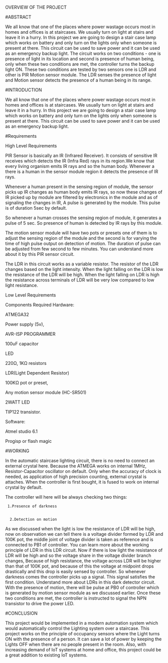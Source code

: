OVERVIEW OF THE PROJECT


#ABSTRACT


We all know that one of the places where power wastage occurs most in homes and offices is at staircases. We usually turn on light at stairs and leave it in a hurry.
In this project we are going to design a stair case lamp which works on battery and only turn on the lights only when someone is present at there. 
This circuit can be used to save power and it can be used as an emergency backup light.
The circuit works on two conditions - one is presence of light in its location and second is presence of human being, only when these two conditions are met, the controller turns the backup light ON.
These two conditions are tested by two sensors one is LDR and other is PIR Motion sensor module.
The LDR senses the presence of light and Motion sensor detects the presence of a human being in its range.


#INTRODUCTION


We all know that one of the places where power wastage occurs most in homes and offices is at staircases. We usually turn on light at stairs and leave it in a hurry.
In this project we are going to design a stair case lamp which works on battery and only turn on the lights only when someone is present at there. 
This circuit can be used to save power and it can be used as an emergency backup light.


#Requirements


High Level Requirements


PIR Sensor is basically an IR (Infrared Receiver). It consists of sensitive IR receives which detects the IR (Infra Red) rays in its region.We know that every living organism emits IR rays and so the human body. Whenever a there is a human in the sensor module region it detects the presence of IR rays.

Whenever a human present in the sensing region of module, the sensor picks up IR changes as human body emits IR rays, so now these changes of IR picked up by module are filtered by electronics in the module and as of signaling the changes in IR, A pulse is generated by the module. This pulse is of duration 5sec by default.

So whenever a human crosses the sensing region of module, it generates a pulse of 5 sec.  So presence of human is detected by IR rays by this module.

The motion sensor module will have two pots or presets one of them is to adjust the sensing region of the module and the second is for varying the time of high pulse output on detection of motion. The duration of pulse can be adjusted from few second to few minutes. You can understand more about it by this PIR sensor circuit.

The LDR in this circuit works as a variable resistor. The resistor of the LDR changes  based on the light intensity. When the light falling on the LDR is low the resistance of the LDR will be high. When the light falling on LDR is high the resistance across terminals of LDR will be very low compared to low light resistance.


Low Level Requirements


Components Required
Hardware:

ATMEGA32

Power supply (5v),

AVR-ISP PROGRAMMER

100uF capacitor

LED

220Ω, 1KΩ resistors

LDR(Light Dependent Resistor)

100KΩ pot or preset,

Any motion sensor module (HC-SR501)

2WATT LED

TIP122 transistor.

Software:

Atmel studio 6.1

Progisp or flash magic


#WORKING


In the automatic staircase lighting circuit, there is no need to connect an external crystal here. 
Because the ATMEGA works on internal 1MHz, Resistor-Capacitor oscillator on default. Only when the accuracy of clock is needed, as application of high precision counting, external crystal is attaches. 
When the controller is first bought, it is fused to work on internal crystal by default. 


The controller will here will be always checking two things:


     1.Presence of darkness
      
      
      2.Detection on motion
      
      
As we discussed when the light is low the resistance of LDR will be high, now on observation we can tell there is a voltage divider formed by LDR and 100K pot, the middle joint of voltage divider is taken as reference and is connected to PB1 of controller. 
You can learn more about the working principle of LDR in this LDR circuit.
Now if there is low light the resistance of LDR will be high and so the voltage share in the voltage divider branch changes, Because of high resistance, the voltage across LDR will be higher than that of 100K pot, and because of this the voltage at midpoint drops drastically and this drop is easily sensed by controller.
So whenever darkness comes the controller picks up a signal. This signal satisfies the first condition. Understand more about LDRs in this dark detector circuit.
With the presence of motion, there will be pulse at PB0 of controller which is generated by motion sensor module as we discussed earlier.
Once these two conditions are met, the controller is instructed to signal the NPN transistor to drive the power LED.


#CONCLUSION


This project would be implemented in a modern automation system which would automatically control the Lighting system over a staircase. 
This project works on the principle of occupancy sensors where the Light turns ON with the presence of a person.
It can save a lot of power by keeping the Lights OFF when there are no people present in the room.
Also, with increasing demand of IoT systems at home and office, this project could be a great addition to existing IoT systems.
